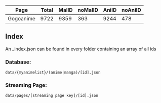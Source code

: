 <!--statstable-->
| Page      | Total | MalID | noMalID | AniID | noAniID |
| --------- | ----- | ----- | ------- | ----- | ------- |
| Gogoanime | 9722  | 9359  | 363     | 9244  | 478     |
<!--/statstable-->

## Index
An _index.json can be found in every folder containing an array of all ids

### Database:
`data/{myanimelist}/(anime|manga)/[id].json`  


### Streaming Page:  
`data/pages/[streaming page key]/[id].json`
